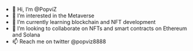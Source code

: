 - 👋 Hi, I’m @PopviZ
- 👀 I’m interested in the Metaverse
- 🌱 I’m currently learning blockchain and NFT development
- 💞️ I’m looking to collaborate on NFTs and smart contracts on Ethereum and Solana
- 📫 Reach me on twitter @popviz8888

<!---
PopviZ/PopviZ is a ✨ special ✨ repository because its `README.md` (this file) appears on your GitHub profile.
You can click the Preview link to take a look at your changes.
--->
